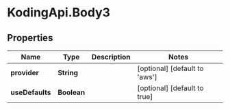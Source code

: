 # KodingApi.Body3

## Properties
Name | Type | Description | Notes
------------ | ------------- | ------------- | -------------
**provider** | **String** |  | [optional] [default to &#39;aws&#39;]
**useDefaults** | **Boolean** |  | [optional] [default to true]


